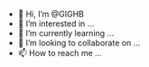 - 👋 Hi, I’m @GIGHB
- 👀 I’m interested in ...
- 🌱 I’m currently learning ...
- 💞️ I’m looking to collaborate on ...
- 📫 How to reach me ...

<!---
GIGHB/GIGHB is a ✨ special ✨ repository because its `README.md` (this file) appears on your GitHub profile.
You can click the Preview link to take a look at your changes.
--->
